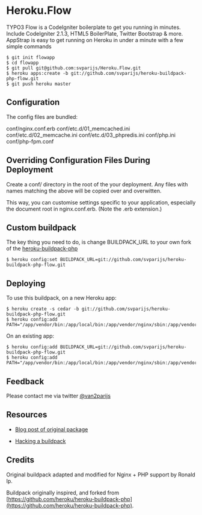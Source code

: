 Heroku.Flow
===========

TYPO3 Flow is a CodeIgniter boilerplate to get you running in minutes. Include CodeIgniter 2.1.3, HTML5 BoilerPlate, Twitter Bootstrap & more. AppStrap is easy to get running on Heroku in under a minute with a few simple commands

	$ git init flowapp
	$ cd flowapp
	$ git pull git@github.com:svparijs/Heroku.Flow.git
	$ heroku apps:create -b git://github.com/svparijs/heroku-buildpack-php-flow.git
	$ git push heroku master

Configuration
-------------

The config files are bundled:

conf/nginx.conf.erb
conf/etc.d/01_memcached.ini
conf/etc.d/02_memcache.ini
conf/etc.d/03_phpredis.ini
conf/php.ini
conf/php-fpm.conf

Overriding Configuration Files During Deployment
------------------------------------------------

Create a conf/ directory in the root of the your deployment. Any files with names matching the above will be copied over and overwitten.

This way, you can customise settings specific to your application, especially the document root in nginx.conf.erb. (Note the .erb extension.)

Custom buildpack
----------------

The key thing you need to do, is change BUILDPACK_URL to your own fork of the [heroku-buildpack-php](https://github.com/heroku/heroku-buildpack-php)

	$ heroku config:set BUILDPACK_URL=git://github.com/svparijs/heroku-buildpack-php-flow.git


Deploying
---------

To use this buildpack, on a new Heroku app:

	$ heroku create -s cedar -b git://github.com/svparijs/heroku-buildpack-php-flow.git
	$ heroku config:add PATH="/app/vendor/bin:/app/local/bin:/app/vendor/nginx/sbin:/app/vendor/php/bin:/app/vendor/php/sbin:/usr/local/bin:/usr/bin:/bin"

On an existing app:

	$ heroku config:add BUILDPACK_URL=git://github.com/svparijs/heroku-buildpack-php-flow.git
	$ heroku config:add PATH="/app/vendor/bin:/app/local/bin:/app/vendor/nginx/sbin:/app/vendor/php/bin:/app/vendor/php/sbin:/usr/local/bin:/usr/bin:/bin"

Feedback
--------

Please contact me via twitter [@van2parijs](https://twitter.com/van2parijs)

Resources
---------

- [Blog post of original package](http://blog.iphoting.com/blog/2012/05/24/running-php-on-heroku/)

- [Hacking a buildpack](https://blog.heroku.com/archives/2012/11/13/hacking-buildpacks/)

Credits
-------

Original buildpack adapted and modified for Nginx + PHP support by Ronald Ip.

Buildpack originally inspired, and forked from [https://github.com/heroku/heroku-buildpack-php](https://github.com/heroku/heroku-buildpack-php).